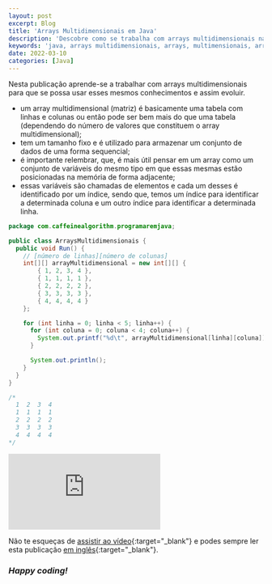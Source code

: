 ```yaml
---
layout: post
excerpt: Blog
title: 'Arrays Multidimensionais em Java'
description: 'Descobre como se trabalha com arrays multidimensionais na linguagem de programação Java. Obtém respostas às tuas dúvidas com a teoria e os exemplos apresentados.'
keywords: 'java, arrays multidimensionais, arrays, multimensionais, array, multidimensional, publicação'
date: 2022-03-10
categories: [Java]
---
```


Nesta publicação aprende-se a trabalhar com arrays multidimensionais para que se possa usar esses mesmos conhecimentos e assim evoluir.

- um array multidimensional (matriz) é basicamente uma tabela com linhas e colunas ou então pode ser bem mais do que uma tabela (dependendo do número de valores que constituem o array multidimensional);
- tem um tamanho fixo e é utilizado para armazenar um conjunto de dados de uma forma sequencial;
- é importante relembrar, que, é mais útil pensar em um array como um conjunto de variáveis do mesmo tipo em que essas mesmas estão posicionadas na memória de forma adjacente;
- essas variáveis são chamadas de elementos e cada um desses é identificado por um índice, sendo que, temos um índice para identificar a determinada coluna e um outro índice para identificar a determinada linha.

```java
package com.caffeinealgorithm.programaremjava;

public class ArraysMultidimensionais {
  public void Run() {
    // [número de linhas][número de colunas]
    int[][] arrayMultidimensional = new int[][] {
        { 1, 2, 3, 4 },
        { 1, 1, 1, 1 },
        { 2, 2, 2, 2 },
        { 3, 3, 3, 3 },
        { 4, 4, 4, 4 }
    };

    for (int linha = 0; linha < 5; linha++) {
      for (int coluna = 0; coluna < 4; coluna++) {
        System.out.printf("%d\t", arrayMultidimensional[linha][coluna]);
      }

      System.out.println();
    }
  }
}

/*
  1  2  3  4
  1  1  1  1
  2  2  2  2
  3  3  3  3
  4  4  4  4
*/
```

<div class="video-container">
  <iframe src="https://www.youtube.com/embed/tF6U5grcYCE" frameborder="0" allowfullscreen></iframe>
</div>

Não te esqueças de [assistir ao vídeo](https://youtu.be/tF6U5grcYCE){:target="\_blank"} e podes sempre ler esta publicação [em inglês](https://nelsonsilvadev.com/blog/20220310/multidimensional-arrays-in-java/){:target="\_blank"}.

### _Happy coding!_
